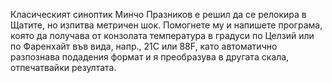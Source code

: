 Класическият синоптик Минчо Празников е решил да се релокира в Щатите, но изпитва метричен шок. Помогнете му и напишете програма, която да получава от конзолата температура в градуси по Целзий или по Фаренхайт във вида, напр., 21C или 88F, като автоматично разпознава подадения формат и я преобразува в другата скала, отпечатвайки резултата.
